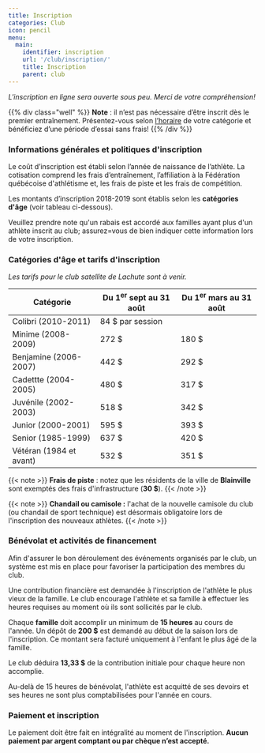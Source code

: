 ```yaml
---
title: Inscription
categories: Club
icon: pencil
menu:
  main:
    identifier: inscription
    url: '/club/inscription/'
    title: Inscription
    parent: club
---
```


_L'inscription en ligne sera ouverte sous peu. Merci de votre compréhension!_

{{% div class="well" %}}
**Note** : il n’est pas nécessaire d’être inscrit dès le premier entraînement. Présentez-vous selon [l’horaire](/club/entrainements) de votre catégorie et bénéficiez d’une période d’essai sans frais!
{{% /div %}}

### Informations générales et politiques d'inscription

Le coût d’inscription est établi selon l’année de naissance de l’athlète. La cotisation comprend les frais d’entraînement, l’affiliation à la Fédération québécoise d'athlétisme et, les frais de piste et les frais de compétition.

Les montants d’inscription 2018-2019 sont établis selon les **catégories d'âge** (voir tableau ci-dessous).

Veuillez prendre note qu'un rabais est accordé aux familles ayant plus d'un athlète inscrit au club; assurez=vous de bien indiquer cette information lors de votre inscription.

### Catégories d'âge et tarifs d'inscription

_Les tarifs pour le club satellite de Lachute sont à venir._

| Catégorie               | Du 1<sup>er</sup> sept au 31 août | Du 1<sup>er</sup> mars au 31 août |
| ----------------------- | --------------------------------- | --------------------------------  |
| Colibri (2010-2011)     | 84 $ par session                  |
| Minime (2008-2009)      | 272 $                             | 180 $
| Benjamine (2006-2007)   | 442 $                             | 292 $
| Cadettte (2004-2005)    | 480 $                             | 317 $
| Juvénile (2002-2003)    | 518 $                             | 342 $
| Junior (2000-2001)      | 595 $                             | 393 $
| Senior (1985-1999)      | 637 $                             | 420 $
| Vétéran (1984 et avant) | 532 $                             | 351 $

{{< note >}}
**Frais de piste** : notez que les résidents de la ville de **Blainville** sont exemptés des frais d'infrastructure (**30 $**).
{{< /note >}}

{{< note >}}
**Chandail ou camisole :** l'achat de la nouvelle camisole du club (ou chandail de sport technique) est désormais obligatoire lors de l'inscription des nouveaux athlètes.
{{< /note >}}

<!--
### Catégories d'âge et tarifs d'inscription (club Lachute)

| Catégorie               | Cotisation   |
| ----------------------- | ------------ |
| Benjamine (2005-2006)   | 90 $         |
| Cadette (2003-2004)     | 100 $        |
| Juvénile (2001-2002)    | 110 $        |
-->

### Bénévolat et activités de financement

Afin d'assurer le bon déroulement des événements organisés par le club, un système est mis en place pour favoriser la participation des membres du club.

Une contribution financière est demandée à l'inscription de l'athlète le plus vieux de la famille. Le club encourage l'athlète et sa famille à effectuer les heures requises au moment où ils sont sollicités par le club.

Chaque **famille** doit accomplir un minimum de **15 heures** au cours de l'année. Un dépôt de **200 $** est demandé au début de la saison lors de l'inscription. Ce montant sera facturé uniquement à l'enfant le plus âgé de la famille.

Le club déduira **13,33 $** de la contribution initiale pour chaque heure non accomplie.

Au-delà de 15 heures de bénévolat, l'athlète est acquitté de ses devoirs et ses heures ne sont plus comptabilisées pour l'année en cours.

<!-- TODO: Refaire document bénévolat à jour -->
<!--Pour tous les détails, consultez le [document](https://corsaire-chaparral.org/assets/docs/systeme-contribution-benevolat.pdf) concernant le système de contribution de bénévolat.-->

### Paiement et inscription

Le paiement doit être fait en intégralité au moment de l'inscription. **Aucun paiement par argent comptant ou par chèque n’est accepté.**